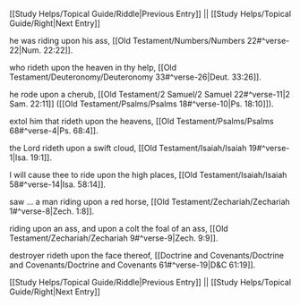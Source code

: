 [[Study Helps/Topical Guide/Riddle|Previous Entry]]  ||  [[Study Helps/Topical Guide/Right|Next Entry]]

 he was riding upon his ass, [[Old Testament/Numbers/Numbers 22#^verse-22|Num. 22:22]].

 who rideth upon the heaven in thy help, [[Old Testament/Deuteronomy/Deuteronomy 33#^verse-26|Deut. 33:26]].

 he rode upon a cherub, [[Old Testament/2 Samuel/2 Samuel 22#^verse-11|2 Sam. 22:11]] ([[Old Testament/Psalms/Psalms 18#^verse-10|Ps. 18:10]]).

 extol him that rideth upon the heavens, [[Old Testament/Psalms/Psalms 68#^verse-4|Ps. 68:4]].

 the Lord rideth upon a swift cloud, [[Old Testament/Isaiah/Isaiah 19#^verse-1|Isa. 19:1]].

 I will cause thee to ride upon the high places, [[Old Testament/Isaiah/Isaiah 58#^verse-14|Isa. 58:14]].

 saw ... a man riding upon a red horse, [[Old Testament/Zechariah/Zechariah 1#^verse-8|Zech. 1:8]].

 riding upon an ass, and upon a colt the foal of an ass, [[Old Testament/Zechariah/Zechariah 9#^verse-9|Zech. 9:9]].

 destroyer rideth upon the face thereof, [[Doctrine and Covenants/Doctrine and Covenants/Doctrine and Covenants 61#^verse-19|D&C 61:19]].

[[Study Helps/Topical Guide/Riddle|Previous Entry]]  ||  [[Study Helps/Topical Guide/Right|Next Entry]]